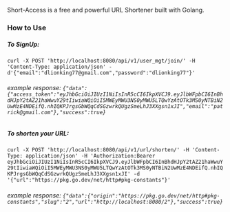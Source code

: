 Short-Access is a free and powerful URL Shortener built with Golang.

### How to Use
##### To SignUp:

`curl -X POST 'http://localhost:8080/api/v1/user_mgt/join/' -H 'Content-Type: application/json' -d'{"email":"dlionking77@gmail.com","password":"dlionking77"}'`

###### example response: `{"data":{"access_token":"eyJhbGciOiJIUzI1NiIsInR5cCI6IkpXVCJ9.eyJlbWFpbCI6InBhdHJpY2tAZ21haWwuY29tIiwiaWQiOiI5MWEyMWU3NS0yMWU5LTQwYzAtOTk3MS0yNTBiN2UwMzE4NDEifQ.nhIQKPJrgsGbWQqCdSGzwrkQUgzSmeLhJ3XXgsn1xJI","email":"patrick@gmail.com"},"success":true}`

##### To shorten your URL: 
`curl -X POST 'http://localhost:8080/api/v1/url/shorten/' -H 'Content-Type: application/json' -H 'Authorization:Bearer eyJhbGciOiJIUzI1NiIsInR5cCI6IkpXVCJ9.eyJlbWFpbCI6InBhdHJpY2tAZ21haWwuY29tIiwiaWQiOiI5MWEyMWU3NS0yMWU5LTQwYzAtOTk3MS0yNTBiN2UwMzE4NDEifQ.nhIQKPJrgsGbWQqCdSGzwrkQUgzSmeLhJ3XXgsn1xJI' -d '{"url":"https://pkg.go.dev/net/http#pkg-constants"}'`

###### example response: `{"data":{"origin":"https://pkg.go.dev/net/http#pkg-constants","slug":"2","url":"http://localhost:8080/2"},"success":true}`
